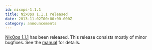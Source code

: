 ```yaml
---
id: nixops-1.1.1
title: NixOps 1.1.1 released 
date: 2013-11-02T00:00:00.000Z
category: announcements
---
```

[NixOps 1.1.1](https://hydra.nixos.org/release/nixops/nixops-1.1.1) has been released. This release consists mostly of minor bugfixes. See the [manual](https://hydra.nixos.org/build/6347332/download/1/manual/manual.html#ssec-relnotes-1.1.1) for details.
